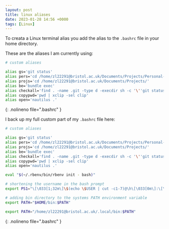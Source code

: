 ```yaml
---
layout: post
title: linux aliases
date: 2023-01-28 14:56 +0000
tags: [Linux]
---
```


To creata a Linux terminal alias you add the alias to the `.bashrc` file in your home directory.

These are the aliases I am currently using:

```bash
# custom aliases

alias gs='git status'
alias pers='cd /home/zl22291@bristol.ac.uk/Documents/Projects/Personal-webpage/dylandijk.github.io/'
alias projs='cd /home/zl22291@bristol.ac.uk/Documents/Projects/'
alias be='bundle exec'
alias checkall='find . -name .git -type d -execdir sh -c '\''git status --porcelain | grep -q "^ M" && echo -e "\\033[0;31m${PWD}\\033[0m"'\'' \;'
alias copypwd='pwd | xclip -sel clip'
alias open='nautilus .'
```
{: .nolineno file=".bashrc" }



I back up my full custom part of my `.bashrc` file here:

```bash
# custom aliases

alias gs='git status'
alias pers='cd /home/zl22291@bristol.ac.uk/Documents/Projects/Personal-webpage/dylandijk.github.io/'
alias projs='cd /home/zl22291@bristol.ac.uk/Documents/Projects/'
alias be='bundle exec'
alias checkall='find . -name .git -type d -execdir sh -c '\''git status --porcelain | grep -q "^ M" && echo -e "\\033[0;31m${PWD}\\033[0m"'\'' \;'
alias copypwd='pwd | xclip -sel clip'
alias open='nautilus .'

eval "$(~/.rbenv/bin/rbenv init - bash)"

# shortening the username in the bash prompt
export PS1="\[\033[1;32m\]\$(echo \$USER | cut -c1-7)@\h\[\033[0m\]:\[\033[1m\]\w\[\033[0m\]$ "

# adding bin directory to the systems PATH environment variable
export PATH="$HOME/bin:$PATH"

export PATH="/home/zl22291@bristol.ac.uk/.local/bin:$PATH"
```
{: .nolineno file=".bashrc" }
